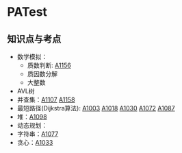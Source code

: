 # PATest

## 知识点与考点

* 数学模拟：
  * 质数判断: [A1156](https://github.com/UKMeng/PATest/blob/master/Aclass/A1156.cpp)
  * 质因数分解
  * 大整数
* AVL树
* 并查集：[A1107](https://github.com/UKMeng/PATest/blob/master/Aclass/A1107.cpp) [A1158](https://github.com/UKMeng/PATest/blob/master/Aclass/A1158.cpp)
* 最短路径(Dijkstra算法): [A1003](https://github.com/UKMeng/PATest/blob/master/Aclass/A1003.cpp) [A1018](https://github.com/UKMeng/PATest/blob/master/Aclass/A1018.cpp) [A1030](https://github.com/UKMeng/PATest/blob/master/Aclass/A1030.cpp) [A1072](https://github.com/UKMeng/PATest/blob/master/Aclass/A1072.cpp) [A1087](https://github.com/UKMeng/PATest/blob/master/Aclass/A1087.cpp)
* 堆：[A1098](https://github.com/UKMeng/PATest/blob/master/Aclass/A1098.cpp)
* 动态规划：
* 字符串：[A1077](https://github.com/UKMeng/PATest/blob/master/Aclass/A1077.cpp)
* 贪心：[A1033](https://github.com/UKMeng/PATest/blob/master/Aclass/A1033.cpp)